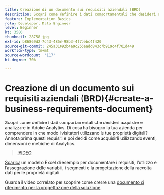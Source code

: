 ```yaml
---
title: Creazione di un documento sui requisiti aziendali (BRD)
description: Scopri come definire i dati comportamentali che desideri acquisire e analizzare in Adobe Analytics.
feature: Implementation Basics
role: Developer, Data Engineer
level: Beginner
kt: 3580
thumbnail: 28758.jpg
exl-id: b86869d2-7c43-485d-98b3-4f7bebc4f420
source-git-commit: 245a31092b4a9c253eadd843c7b919c4f701d449
workflow-type: tm+mt
source-wordcount: '117'
ht-degree: 70%

---
```


# Creazione di un documento sui requisiti aziendali (BRD){#create-a-business-requirements-document}

Scopri come definire i dati comportamentali che desideri acquisire e analizzare in Adobe Analytics. Di cosa ha bisogno la tua azienda per comprendere in che modo i visitatori utilizzano le tue proprietà digitali? Annota prima questi requisiti e poi decidi come acquisirli utilizzando eventi, dimensioni e metriche di Analytics.

>[!VIDEO](https://video.tv.adobe.com/v/28758/?quality=12&learn=on)

[Scarica](assets/aa_en_BRD_SDR_template.xlsx) un modello Excel di esempio per documentare i requisiti, l’utilizzo e l’assegnazione delle variabili, i segmenti e la progettazione della raccolta dati per le proprietà digitali.

Guarda il video correlato per scoprire come creare una [documento di riferimento per la progettazione della soluzione](creating-and-maintaining-an-sdr.md).

